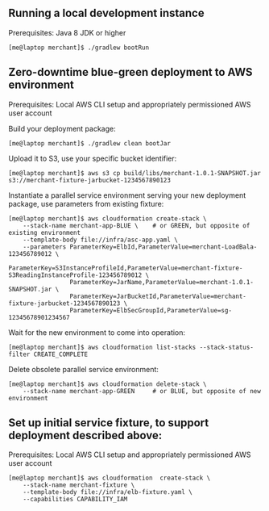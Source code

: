Running a local development instance
------------------------------------
Prerequisites: Java 8 JDK or higher
```
[me@laptop merchant]$ ./gradlew bootRun
```


Zero-downtime blue-green deployment to AWS environment
------------------------------------------------------
Prerequisites: Local AWS CLI setup and appropriately permissioned AWS user account

Build your deployment package:
```
[me@laptop merchant]$ ./gradlew clean bootJar
```

Upload it to S3, use your specific bucket identifier:
```
[me@laptop merchant]$ aws s3 cp build/libs/merchant-1.0.1-SNAPSHOT.jar s3://merchant-fixture-jarbucket-1234567890123
```

Instantiate a parallel service environment serving your new deployment package, use parameters from existing fixture:
```
[me@laptop merchant]$ aws cloudformation create-stack \
    --stack-name merchant-app-BLUE \    # or GREEN, but opposite of existing environment
    --template-body file://infra/asc-app.yaml \
    --parameters ParameterKey=ElbId,ParameterValue=merchant-LoadBala-123456789012 \
                 ParameterKey=S3InstanceProfileId,ParameterValue=merchant-fixture-S3ReadingInstanceProfile-123456789012 \
                 ParameterKey=JarName,ParameterValue=merchant-1.0.1-SNAPSHOT.jar \
                 ParameterKey=JarBucketId,ParameterValue=merchant-fixture-jarbucket-1234567890123 \
                 ParameterKey=ElbSecGroupId,ParameterValue=sg-12345678901234567
```

Wait for the new environment to come into operation:
```
[me@laptop merchant]$ aws cloudformation list-stacks --stack-status-filter CREATE_COMPLETE
```

Delete obsolete parallel service environment:
```
[me@laptop merchant]$ aws cloudformation delete-stack \
    --stack-name merchant-app-GREEN     # or BLUE, but opposite of new environment
```


Set up initial service fixture, to support deployment described above:
----------------------------------------------------------------------
Prerequisites: Local AWS CLI setup and appropriately permissioned AWS user account

```
[me@laptop merchant]$ aws cloudformation  create-stack \
    --stack-name merchant-fixture \
    --template-body file://infra/elb-fixture.yaml \
    --capabilities CAPABILITY_IAM
```